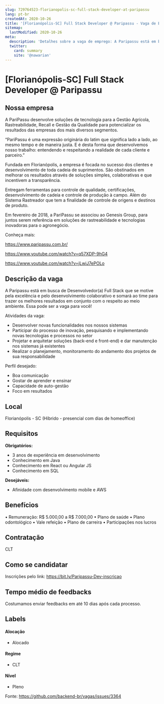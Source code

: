 ```yaml
---
slug: 729764523-florianopolis-sc-full-stack-developer-at-paripassu
lang: pt-br
createdAt: 2020-10-26
title: '[Florianópolis-SC] Full Stack Developer @ Paripassu - Vaga de Emprego'
sitemap:
  lastModified: 2020-10-26
meta:
  description: 'Detalhes sobre a vaga de emprego: A Paripassu está em busca de Desenvolvedor(a) Full Stack que se motive pela excelência e pelo desenvolvimento colaborativo e somará ao time para trazer os melhores resultados em conjunto com o respeito ao meio ambiente. Essa pode ser a vaga para você! Atividades da vaga:  - Desenvolver novas funcionalidades nos nossos sistemas - Participar do processo de inovação, pesquisando e implementando novas tecnologias e processos no setor - Projetar e arquitetar soluções (back-end e front-end) e dar manutenção nos sistemas já existentes - Realizar o planejamento, monitoramento do andamento dos projetos de sua responsabilidade  Perfil desejado: - Boa comunicação - Gostar de aprender e ensinar - Capacidade de auto-gestão - Foco em resultados'
  twitter:
    card: summary
    site: '@nawarian'
---
```


# [Florianópolis-SC] Full Stack Developer @ Paripassu

## Nossa empresa

A PariPassu desenvolve soluções de tecnologia para a Gestão Agrícola, Rastreabilidade, Recall e Gestão da Qualidade para potencializar os resultados das empresas dos mais diversos segmentos.

“PariPassu é uma expressão originária do latim que significa lado a lado, ao mesmo tempo e de maneira justa. E é desta forma que desenvolvemos nosso trabalho: entendendo e respeitando a realidade de cada cliente e parceiro.”

Fundada em Florianópolis, a empresa é focada no sucesso dos clientes e desenvolvimento de toda cadeia de suprimentos. São obstinados em melhorar os resultados através de soluções simples, colaborativas e que incentivem a transparência.

Entregam ferramentas para controle de qualidade, certificações, desenvolvimento de cadeia e controle de produção à campo. Além do Sistema Rastreador que tem a finalidade de controle de origens e destinos de produto. 

Em fevereiro de 2018, a PariPassu se associou ao Genesis Group, para juntos serem referência em soluções de rastreabilidade e tecnologias inovadoras para o agronegócio. 

Conheça mais:

https://www.paripassu.com.br/

https://www.youtube.com/watch?v=q57XDP-9hG4

https://www.youtube.com/watch?v=jLwiJ7ePOLo


## Descrição da vaga

A Paripassu está em busca de Desenvolvedor(a) Full Stack que se motive pela excelência e pelo desenvolvimento colaborativo e somará ao time para trazer os melhores resultados em conjunto com o respeito ao meio ambiente. Essa pode ser a vaga para você!

Atividades da vaga: 

- Desenvolver novas funcionalidades nos nossos sistemas
- Participar do processo de inovação, pesquisando e implementando novas tecnologias e processos no setor
- Projetar e arquitetar soluções (back-end e front-end) e dar manutenção nos sistemas já existentes
- Realizar o planejamento, monitoramento do andamento dos projetos de sua responsabilidade 

Perfil desejado:

- Boa comunicação 
- Gostar de aprender e ensinar 
- Capacidade de auto-gestão
- Foco em resultados


## Local

Florianópolis - SC (Híbrido - presencial com dias de homeoffice)

## Requisitos

**Obrigatórios:**
- 3 anos de experiência em desenvolvimento
- Conhecimento em Java
- Conhecimento em React ou Angular JS
- Conhecimento em SQL

**Desejáveis:**
- Afinidade com desenvolvimento mobile e AWS

## Benefícios

• Remuneração: R$ 5.000,00 a R$ 7.000,00
• Plano de saúde
• Plano odontológico
• Vale refeição
• Plano de carreira 
• Participações nos lucros


## Contratação

CLT

## Como se candidatar

Inscrições pelo link: https://bit.ly/Paripassu-Dev-inscricao

## Tempo médio de feedbacks

Costumamos enviar feedbacks em até 10 dias após cada processo.

## Labels

#### Alocação
- Alocado

#### Regime
- CLT

#### Nível
- Pleno




Fonte: https://github.com/backend-br/vagas/issues/3364